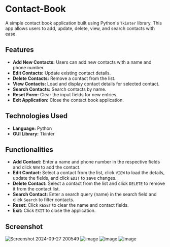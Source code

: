 # Contact-Book

A simple contact book application built using Python's `Tkinter` library. This app allows users to add, update, delete, view, and search contacts with ease. 

## Features

- **Add New Contacts:** Users can add new contacts with a name and phone number.
- **Edit Contacts:** Update existing contact details.
- **Delete Contacts:** Remove a contact from the list.
- **View Contacts:** Load and display contact details for selected contact.
- **Search Contacts:** Search contacts by name.
- **Reset Form:** Clear the input fields for new entries.
- **Exit Application:** Close the contact book application.

## Technologies Used

- **Language:** Python
- **GUI Library:** Tkinter


## Functionalities

- **Add Contact:** Enter a name and phone number in the respective fields and click `NEW` to add the contact.
- **Edit Contact:** Select a contact from the list, click `VIEW` to load the details, update the fields, and click `EDIT` to save changes.
- **Delete Contact:** Select a contact from the list and click `DELETE` to remove it from the contact list.
- **Search Contact:** Enter a search query (name) in the search field and click `Search` to filter contacts.
- **Reset:** Click `RESET` to clear the name and contact fields.
- **Exit:** Click `EXIT` to close the application.

## Screenshot
![Screenshot 2024-09-27 200549](https://github.com/user-attachments/assets/b19bcd87-d53d-46c7-9f65-c4913eb6dc98)
![image](https://github.com/user-attachments/assets/c4afc938-4313-49b7-b9f8-07ec718466a9)
![image](https://github.com/user-attachments/assets/c92b59b7-84c8-4f7b-91a0-6d454ebd6c84)
![image](https://github.com/user-attachments/assets/76c0f3c3-d751-4491-b9a9-612cb411bebc)




